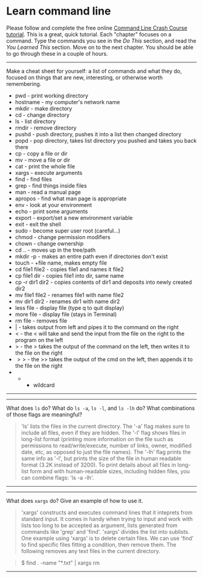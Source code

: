 # Learn command line

Please follow and complete the free online [Command Line Crash Course
tutorial](http://cli.learncodethehardway.org/book/). This is a great,
quick tutorial. Each "chapter" focuses on a command. Type the commands
you see in the _Do This_ section, and read the _You Learned This_
section. Move on to the next chapter. You should be able to go through
these in a couple of hours.


---

Make a cheat sheet for yourself: a list of commands and what they do, focused on things that are new, interesting, or otherwise worth remembering.

 * pwd - print working directory
 * hostname - my computer's network name
 * mkdir - make directory 
 * cd - change directory
 * ls - list directory
 * rmdir - remove directory
 * pushd - push directory, pushes it into a list then changed directory
 * popd - pop directory, takes list directory you pushed and takes you back there
 * cp - copy a file or dir
 * mv - move a file or dir
 * cat - print the whole file
 * xargs - execute arguments
 * find - find files
 * grep - find things inside files
 * man - read a manual page
 * apropos - find what man page is appropriate
 * env - look at your environment
 * echo - print some arguments
 * export - export/set a new environment variable
 * exit - exit the shell
 * sudo - become super user root (careful...)
 * chmod - change permission modifiers
 * chown - change ownership
 * cd .. - moves up in the tree/path
 * mkdir -p - makes an entire path even if directories don't exist
 * touch - +file name, makes empty file
 * cd file1 file2 - copies file1 and names it file2
 * cp file1 dir - copies file1 into dir, same name
 * cp -r dir1 dir2 - copies contents of dir1 and deposits into newly created dir2
 * mv file1 file2 - renames file1 with name file2
 * mv dir1 dir2 - renames dir1 with name dir2
 * less file - display file (type q to quit display)
 * more file - display file (stays in Terminal)
 * rm file - removes file
 * $|$ - takes output from left and pipes it to the command on the right
 * $<$ - the < will take and send the input from the file on the right to the program on the left
 * $>$ - the > takes the output of the command on the left, then writes it to the file on the right
 * $>>$ - the >> takes the output of the cmd on the left, then appends it to the file on the right
 * * - wildcard

---


---

What does `ls` do? What do `ls -a`, `ls -l`, and `ls -lh` do? What combinations of those flags are meaningful?

> 'ls' lists the files in the current directory. The '-a' flag makes sure to include all files, even if they are hidden. The '-l' flag shows files in long-list format (printing more information on the file such as permissions to read/write/execute, number of links, owner, modified date, etc, as opposed to just the file names). The '-lh' flag prints the same info as '-l', but prints the size of the file in human readable format (3.2K instead of 3200). To print details about all files in long-list form and with human-readable sizes, including hidden files, you can combine flags: 'ls -a -lh'. 

---


---

What does `xargs` do? Give an example of how to use it.

> 'xargs' constructs and executes command lines that it inteprets from standard input. It comes in handy when trying to input and work with lists too long to be accepted as argument, lists generated from commands like 'grep' and 'find'. 'xargs' divides the list into sublists. One example using 'xargs' is to delete certain files. We can use 'find' to find specific files fitting a condition, then remove them. The following removes any text files in the current directory.

> $ find . -name "*.txt" | xargs rm 

---

